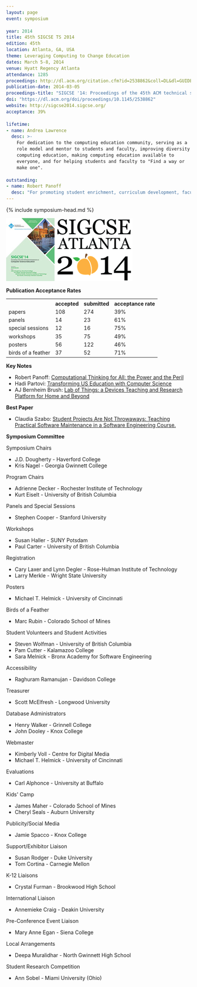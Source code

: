 ```yaml
---
layout: page
event: symposium

year: 2014
title: 45th SIGCSE TS 2014
edition: 45th
location: Atlanta, GA, USA
theme: Leveraging Computing to Change Education
dates: March 5-8, 2014
venue: Hyatt Regency Atlanta
attendance: 1285
proceedings: http://dl.acm.org/citation.cfm?id=2538862&coll=DL&dl=GUIDE&CFID=442642152&CFTOKEN=40656014
publication-date: 2014-03-05
proceedings-title: "SIGCSE '14: Proceedings of the 45th ACM technical symposium on Computer science education"
doi: "https://dl.acm.org/doi/proceedings/10.1145/2538862"
website: http://sigcse2014.sigcse.org/
acceptance: 39%

lifetime:
- name: Andrea Lawrence
  desc: >-
    For dedication to the computing education community, serving as a
    role model and mentor to students and faculty, improving diversity in
    computing education, making computing education available to
    everyone, and for helping students and faculty to "Find a way or
    make one".

outstanding:
- name: Robert Panoff
  desc: "For promoting student enrichment, curriculum development, faculty enhancement, and infusing computational thinking at all levels through Shodor and the National Computational Science Institute."
---
```


{% include symposium-head.md %}

<img src="images/covers/SIGCSE14.jpg">

<img src="images/logos/sigcse2014_logo.png">


**Publication Acceptance Rates**

 <table class="table table-hover table-sm"><tbody><tr><th></th>
<th>accepted</th>
<th>submitted</th>
<th>acceptance rate</th>
</tr><tr><td>papers</td>
<td> 108</td>
<td> 274</td>
<td> 39%</td>
</tr><tr><td>panels</td>
<td> 14</td>
<td> 23</td>
<td> 61%</td>
</tr><tr><td>special sessions</td>
<td> 12</td>
<td> 16</td>
<td> 75%</td>
</tr><tr><td>workshops</td>
<td> 35</td>
<td> 75</td>
<td> 49%</td>
</tr><tr><td>posters</td>
<td> 56</td>
<td> 122</td>
<td> 46%</td>
</tr><tr><td>birds of a feather</td>
<td> 37</td>
<td> 52</td>
<td> 71%</td>
</tr></tbody></table>


**Key Notes**

-   Robert Panoff: [Computational Thinking for All: the Power and the
    Peril](http://dl.acm.org/citation.cfm?id=2554795&CFID=442642152&CFTOKEN=40656014)
-   Hadi Partovi: [Transforming US Education with Computer
    Science](http://dl.acm.org/citation.cfm?id=2554793&CFID=442642152&CFTOKEN=40656014)
-   AJ Bernheim Brush: [Lab of Things: a Devices Teaching and Research
    Platform for Home and
    Beyond](http://dl.acm.org/citation.cfm?id=2554794&CFID=442642152&CFTOKEN=40656014)

**Best Paper**

-   Claudia Szabo: [Student Projects Are Not Throwaways: Teaching
    Practical Software Maintenance in a Software Engineering
    Course.](http://dl.acm.org/citation.cfm?id=2538965&CFID=442642152&CFTOKEN=40656014)

**Symposium Committee**

Symposium Chairs

-   J.D. Dougherty - Haverford College
-   Kris Nagel - Georgia Gwinnett College

Program Chairs

-   Adrienne Decker - Rochester Institute of Technology
-   Kurt Eiselt - University of British Columbia

Panels and Special Sessions

-   Stephen Cooper - Stanford University

Workshops

-   Susan Haller - SUNY Potsdam
-   Paul Carter - University of British Columbia

Registration

-   Cary Laxer and Lynn Degler - Rose-Hulman Institute of Technology
-   Larry Merkle - Wright State University

Posters

-   Michael T. Helmick - University of Cincinnati

Birds of a Feather

-   Marc Rubin - Colorado School of Mines

Student Volunteers and Student Activities

-   Steven Wolfman - University of British Columbia
-   Pam Cutter - Kalamazoo College
-   Sara Melnick - Bronx Academy for Software Engineering

Accessibility

-   Raghuram Ramanujan - Davidson College

Treasurer

-   Scott McElfresh - Longwood University

Database Administrators

-   Henry Walker - Grinnell College
-   John Dooley - Knox College

Webmaster

-   Kimberly Voll - Centre for Digital Media
-   Michael T. Helmick - University of Cincinnati

Evaluations

-   Carl Alphonce - University at Buffalo

Kids\' Camp

-   James Maher - Colorado School of Mines
-   Cheryl Seals - Auburn University

Publicity/Social Media

-   Jamie Spacco - Knox College

Support/Exhibitor Liaison

-   Susan Rodger - Duke University
-   Tom Cortina - Carnegie Mellon

K-12 Liaisons

-   Crystal Furman - Brookwood High School

International Liaison

-   Annemieke Craig - Deakin University

Pre-Conference Event Liaison

-   Mary Anne Egan - Siena College

Local Arrangements

-   Deepa Muralidhar - North Gwinnett High School

Student Research Competition

-   Ann Sobel - Miami University (Ohio)
